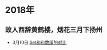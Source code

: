 # 2018年

## 故人西辞黄鹤楼，烟花三月下扬州

* 3月10日  [Set和和数组的对比](http://localhost:8080/sy-fontend-system/Native/ES6/set-map.html)


